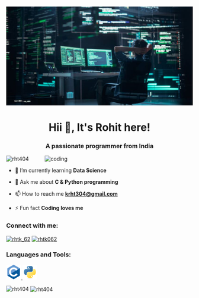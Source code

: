 ![logo](https://github.com/Rht404/Rht404/blob/main/istockphoto-1518851086-612x612.jpg)
<h1 align="center">Hii 👋, It's Rohit here!</h1>
<h3 align="center">A passionate programmer from India</h3>
<img align="right" alt="coding" width="400" src="https://cdn.videoplasty.com/animation/chill-coding-programming-lo-fi-animation-stock-animation-21874-1024x576.jpg">

<p align="left"> <img src="https://komarev.com/ghpvc/?username=rht404&label=Profile%20views&color=0e75b6&style=flat" alt="rht404" /> </p>

- 🌱 I’m currently learning **Data Science**

- 💬 Ask me about **C & Python programming**

- 📫 How to reach me **krht304@gmail.com**

- ⚡ Fun fact **Coding loves me**

<h3 align="left">Connect with me:</h3>
<p align="left">
<a href="https://instagram.com/rhtk_62" target="blank"><img align="center" src="https://raw.githubusercontent.com/rahuldkjain/github-profile-readme-generator/master/src/images/icons/Social/instagram.svg" alt="rhtk_62" height="30" width="40" /></a>
<a href="https://www.hackerrank.com/rhtk062" target="blank"><img align="center" src="https://raw.githubusercontent.com/rahuldkjain/github-profile-readme-generator/master/src/images/icons/Social/hackerrank.svg" alt="rhtk062" height="30" width="40" /></a>
</p>

<h3 align="left">Languages and Tools:</h3>
<p align="left"> <a href="https://www.cprogramming.com/" target="_blank" rel="noreferrer"> <img src="https://raw.githubusercontent.com/devicons/devicon/master/icons/c/c-original.svg" alt="c" width="40" height="40"/> </a> <a href="https://www.python.org" target="_blank" rel="noreferrer"> <img src="https://raw.githubusercontent.com/devicons/devicon/master/icons/python/python-original.svg" alt="python" width="40" height="40"/> </a> </p>

<p><img align="left" src="https://github-readme-stats.vercel.app/api/top-langs?username=rht404&show_icons=true&locale=en&layout=compact" alt="rht404" /></p>

<p>&nbsp;<img align="center" src="https://github-readme-stats.vercel.app/api?username=rht404&show_icons=true&locale=en" alt="rht404" /></p>

<!--
**Rht404/Rht404** is a ✨ _special_ ✨ repository because its `README.md` (this file) appears on your GitHub profile.

Here are some ideas to get you started:

- 🔭 I’m currently working on ...
- 🌱 I’m currently learning ...
- 👯 I’m looking to collaborate on ...
- 🤔 I’m looking for help with ...
- 💬 Ask me about ...
- 📫 How to reach me: ...
- 😄 Pronouns: ...
- ⚡ Fun fact: ...
-->
